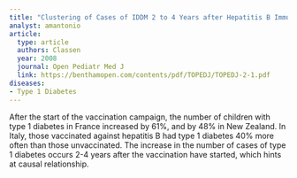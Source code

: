```yaml
---
title: "Clustering of Cases of IDDM 2 to 4 Years after Hepatitis B Immunization is Consistent with Clustering after Infections and Progression to IDDM in Autoantibody Positive Individuals"
analyst: amantonio
article:
  type: article
  authors: Classen
  year: 2008
  journal: Open Pediatr Med J
  link: https://benthamopen.com/contents/pdf/TOPEDJ/TOPEDJ-2-1.pdf
diseases:
- Type 1 Diabetes
---
```


After the start of the vaccination campaign, the number of children with type 1 diabetes in France increased by 61%, and by 48% in New Zealand. In Italy, those vaccinated against hepatitis B had type 1 diabetes 40% more often than those unvaccinated.
The increase in the number of cases of type 1 diabetes occurs 2-4 years after the vaccination have started, which hints at causal relationship.

